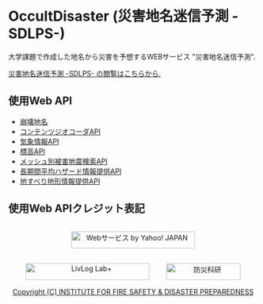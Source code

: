 # OccultDisaster (災害地名迷信予測 -SDLPS-)
大学課題で作成した地名から災害を予想するWEBサービス "災害地名迷信予測".

[災害地名迷信予測 -SDLPS- の閲覧はこちらから.](https://www.domei-sha.com/portfolio/sdlps/sdlps.php)

## 使用Web API
* [崩壊地名](https://www.livlog.xyz/houkaichimei/)
* [コンテンツジオコーダAPI](https://developer.yahoo.co.jp/webapi/map/openlocalplatform/v1/contentsgeocoder.html)
* [気象情報API](https://developer.yahoo.co.jp/webapi/map/openlocalplatform/v1/weather.html)
* [標高API](https://developer.yahoo.co.jp/webapi/map/openlocalplatform/v1/altitude.html)
* [メッシュ別被害地震検索API](http://www.j-shis.bosai.go.jp/api-fltsearch-mesh)
* [長期間平均ハザード情報提供API](http://www.j-shis.bosai.go.jp/api-avghzd-meshinfo)
* [地すべり地形情報提供API](http://www.j-shis.bosai.go.jp/api-landslide-iscontaining)

## 使用Web APIクレジット表記
<p align="center">
  <a href="https://developer.yahoo.co.jp/sitemap/"><img src="https://s.yimg.jp/images/yjdn/common/yjdn_attbtn1_250_34.gif" width="250" height="34" title="Webサービス by Yahoo! JAPAN" alt="Webサービス by Yahoo! JAPAN" border="0" style="margin:15px 15px 15px 15px"></a>
  <a href="https://livlog.jp"><img src="https://livlog.jp/wp-content/uploads/2016/08/logo.svg" width="250" height="34" title="LivLog Lab+" alt="LivLog Lab+" border="0" style="margin:15px 15px 15px 15px"></a>
  <a href="https://www.j-shis.bosai.go.jp"><img src="https://www.j-shis.bosai.go.jp/Portal/wp-content/themes/jshis-v2.1.12/images/nied_logo.png" width="150" height="34" title="防災科研" alt="防災科研" border="0" style="margin:15px 15px 15px 15px"></a><br>
  <a href="http://www.saigaichousa-db-isad.jp/drsdb_photo/photoSearch.do">Copyright (C) INSTITUTE FOR FIRE SAFETY & DISASTER PREPAREDNESS</a>
</p>
